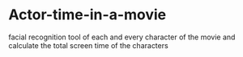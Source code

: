 # Actor-time-in-a-movie
 facial recognition tool of each and every character of the movie and calculate the total screen time of the characters
